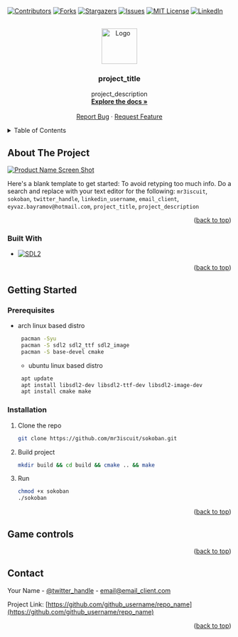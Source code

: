 [![Contributors][contributors-shield]][contributors-url]
[![Forks][forks-shield]][forks-url]
[![Stargazers][stars-shield]][stars-url]
[![Issues][issues-shield]][issues-url]
[![MIT License][license-shield]][license-url]
[![LinkedIn][linkedin-shield]][linkedin-url]

<!-- PROJECT LOGO -->
<br />
<div align="center">
  <a href="https://github.com/github_username/repo_name">
    <img src="images/logo.png" alt="Logo" width="80" height="80">
  </a>

<h3 align="center">project_title</h3>

  <p align="center">
    project_description
    <br />
    <a href="https://github.com/mr3biscuit/sokoban"><strong>Explore the docs »</strong></a>
    <br />
    <br />
    <a href="https://github.com/mr3iscuit/sokoban/issues">Report Bug</a>
    ·
    <a href="https://github.com/mr3iscuit/sokoban/issues">Request Feature</a>
  </p>
</div>



<!-- TABLE OF CONTENTS -->
<details>
  <summary>Table of Contents</summary>
  <ol>
    <li>
      <a href="#about-the-project">About The Project</a>
      <ul>
        <li><a href="#built-with">Built With</a></li>
      </ul>
    </li>
    <li>
      <a href="#getting-started">Getting Started</a>
      <ul>
        <li><a href="#prerequisites">Prerequisites</a></li>
        <li><a href="#installation">Installation</a></li>
      </ul>
    </li>
    <li><a href="#usage">Usage</a></li>
    <li><a href="#roadmap">Roadmap</a></li>
    <li><a href="#contributing">Contributing</a></li>
    <li><a href="#license">License</a></li>
    <li><a href="#contact">Contact</a></li>
    <li><a href="#acknowledgments">Acknowledgments</a></li>
  </ol>
</details>



<!-- ABOUT THE PROJECT -->
## About The Project

[![Product Name Screen Shot][product-screenshot]](https://example.com)

Here's a blank template to get started: To avoid retyping too much info. Do a search and replace with your text editor for the following: `mr3iscuit`, `sokoban`, `twitter_handle`, `linkedin_username`, `email_client`, `eyvaz.bayramov@hotmail.com`, `project_title`, `project_description`

<p align="right">(<a href="#readme-top">back to top</a>)</p>



### Built With

* [![SDL2][SDL2]][SDL_URL]

<p align="right">(<a href="#readme-top">back to top</a>)</p>

## Getting Started

### Prerequisites

* arch linux based distro
  ```sh
   pacman -Syu
   pacman -S sdl2 sdl2_ttf sdl2_image
   pacman -S base-devel cmake
  ```
  * ubuntu linux based distro
  ```sh
   apt update
   apt install libsdl2-dev libsdl2-ttf-dev libsdl2-image-dev
   apt install cmake make 
  ```

### Installation

1. Clone the repo
   ```sh
   git clone https://github.com/mr3iscuit/sokoban.git
   ```
2. Build project
   ```sh
   mkdir build && cd build && cmake .. && make
   ```
3. Run 
   ```sh
   chmod +x sokoban
   ./sokoban
   ```

<p align="right">(<a href="#readme-top">back to top</a>)</p>



<!-- USAGE EXAMPLES -->
## Game controls

<p align="right">(<a href="#readme-top">back to top</a>)</p>

<!-- CONTACT -->
## Contact

Your Name - [@twitter_handle](https://twitter.com/twitter_handle) - email@email_client.com

Project Link: [https://github.com/github_username/repo_name](https://github.com/github_username/repo_name)

<p align="right">(<a href="#readme-top">back to top</a>)</p>

<!-- MARKDOWN LINKS & IMAGES -->
<!-- https://www.markdownguide.org/basic-syntax/#reference-style-links -->
[contributors-shield]: https://img.shields.io/github/contributors/github_username/repo_name.svg?style=for-the-badge
[contributors-url]: https://github.com/github_username/repo_name/graphs/contributors
[forks-shield]: https://img.shields.io/github/forks/github_username/repo_name.svg?style=for-the-badge
[forks-url]: https://github.com/github_username/repo_name/network/members
[stars-shield]: https://img.shields.io/github/stars/github_username/repo_name.svg?style=for-the-badge
[stars-url]: https://github.com/github_username/repo_name/stargazers
[issues-shield]: https://img.shields.io/github/issues/github_username/repo_name.svg?style=for-the-badge
[issues-url]: https://github.com/github_username/repo_name/issues
[license-shield]: https://img.shields.io/github/license/github_username/repo_name.svg?style=for-the-badge
[license-url]: https://github.com/github_username/repo_name/blob/master/LICENSE.txt
[linkedin-shield]: https://img.shields.io/badge/-LinkedIn-black.svg?style=for-the-badge&logo=linkedin&colorB=555
[linkedin-url]: https://linkedin.com/in/linkedin_username
[product-screenshot]: images/screenshot.png
[SDL2]: https://www.libsdl.org/media/SDL_logo.png
[SDL_URL]: https://www.libsdl.org/
